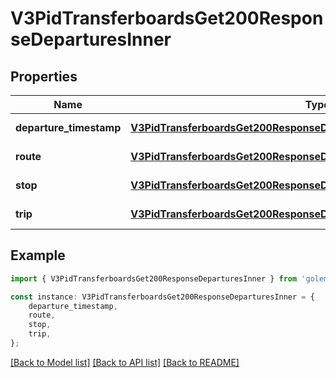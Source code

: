 # V3PidTransferboardsGet200ResponseDeparturesInner


## Properties

Name | Type | Description | Notes
------------ | ------------- | ------------- | -------------
**departure_timestamp** | [**V3PidTransferboardsGet200ResponseDeparturesInnerDepartureTimestamp**](V3PidTransferboardsGet200ResponseDeparturesInnerDepartureTimestamp.md) |  | [default to undefined]
**route** | [**V3PidTransferboardsGet200ResponseDeparturesInnerRoute**](V3PidTransferboardsGet200ResponseDeparturesInnerRoute.md) |  | [default to undefined]
**stop** | [**V3PidTransferboardsGet200ResponseDeparturesInnerStop**](V3PidTransferboardsGet200ResponseDeparturesInnerStop.md) |  | [default to undefined]
**trip** | [**V3PidTransferboardsGet200ResponseDeparturesInnerTrip**](V3PidTransferboardsGet200ResponseDeparturesInnerTrip.md) |  | [default to undefined]

## Example

```typescript
import { V3PidTransferboardsGet200ResponseDeparturesInner } from 'golemio-public-transport-api';

const instance: V3PidTransferboardsGet200ResponseDeparturesInner = {
    departure_timestamp,
    route,
    stop,
    trip,
};
```

[[Back to Model list]](../README.md#documentation-for-models) [[Back to API list]](../README.md#documentation-for-api-endpoints) [[Back to README]](../README.md)
